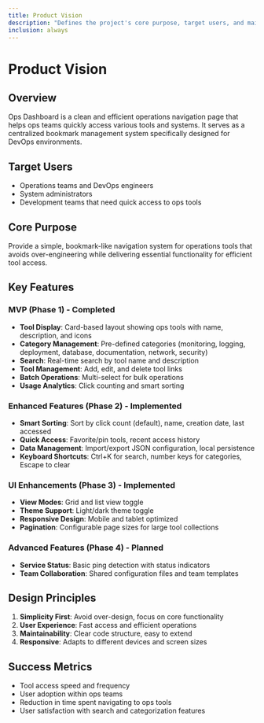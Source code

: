 ```yaml
---
title: Product Vision
description: "Defines the project's core purpose, target users, and main features."
inclusion: always
---
```


# Product Vision

## Overview
Ops Dashboard is a clean and efficient operations navigation page that helps ops teams quickly access various tools and systems. It serves as a centralized bookmark management system specifically designed for DevOps environments.

## Target Users
- Operations teams and DevOps engineers
- System administrators
- Development teams that need quick access to ops tools

## Core Purpose
Provide a simple, bookmark-like navigation system for operations tools that avoids over-engineering while delivering essential functionality for efficient tool access.

## Key Features

### MVP (Phase 1) - Completed
- **Tool Display**: Card-based layout showing ops tools with name, description, and icons
- **Category Management**: Pre-defined categories (monitoring, logging, deployment, database, documentation, network, security)
- **Search**: Real-time search by tool name and description
- **Tool Management**: Add, edit, and delete tool links
- **Batch Operations**: Multi-select for bulk operations
- **Usage Analytics**: Click counting and smart sorting

### Enhanced Features (Phase 2) - Implemented
- **Smart Sorting**: Sort by click count (default), name, creation date, last accessed
- **Quick Access**: Favorite/pin tools, recent access history
- **Data Management**: Import/export JSON configuration, local persistence
- **Keyboard Shortcuts**: Ctrl+K for search, number keys for categories, Escape to clear

### UI Enhancements (Phase 3) - Implemented
- **View Modes**: Grid and list view toggle
- **Theme Support**: Light/dark theme toggle
- **Responsive Design**: Mobile and tablet optimized
- **Pagination**: Configurable page sizes for large tool collections

### Advanced Features (Phase 4) - Planned
- **Service Status**: Basic ping detection with status indicators
- **Team Collaboration**: Shared configuration files and team templates

## Design Principles
1. **Simplicity First**: Avoid over-design, focus on core functionality
2. **User Experience**: Fast access and efficient operations
3. **Maintainability**: Clear code structure, easy to extend
4. **Responsive**: Adapts to different devices and screen sizes

## Success Metrics
- Tool access speed and frequency
- User adoption within ops teams
- Reduction in time spent navigating to ops tools
- User satisfaction with search and categorization features